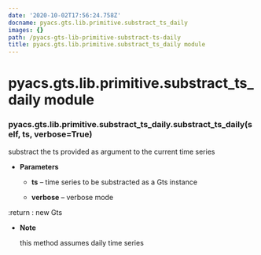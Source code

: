 ```yaml
---
date: '2020-10-02T17:56:24.758Z'
docname: pyacs.gts.lib.primitive.substract_ts_daily
images: {}
path: /pyacs-gts-lib-primitive-substract-ts-daily
title: pyacs.gts.lib.primitive.substract_ts_daily module
---
```


# pyacs.gts.lib.primitive.substract_ts_daily module


### pyacs.gts.lib.primitive.substract_ts_daily.substract_ts_daily(self, ts, verbose=True)
substract the ts provided as argument to the current time series


* **Parameters**

    
    * **ts** – time series to be substracted as a Gts instance


    * **verbose** – verbose mode


:return : new Gts


* **Note**

    this method assumes daily time series
